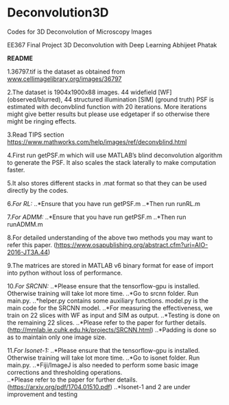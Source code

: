# Deconvolution3D
Codes for 3D Deconvolution of Microscopy Images

EE367 Final Project
3D Deconvolution with Deep Learning
Abhijeet Phatak

**README**

1.36797.tif is the dataset as obtained from www.cellimagelibrary.org/images/36797

2.The dataset is 1904x1900x88 images. 44 widefield [WF] (observed/blurred), 44 structured illumination [SIM] (ground truth)
PSF is estimated with deconvblind function with 20 iterations. More iterations might give better results but please use edgetaper if so otherwise there might be ringing effects. 

3.Read TIPS section https://www.mathworks.com/help/images/ref/deconvblind.html

4.First run getPSF.m which will use MATLAB’s blind deconvolution algorithm to generate the PSF. It also scales the stack laterally to make computation faster.

5.It also stores different stacks in .mat format so that they can be used directly by the codes.

6.*For RL:*
..*Ensure that you have run getPSF.m
..*Then run runRL.m

7.*For ADMM:*
..*Ensure that you have run getPSF.m
..*Then run runADMM.m

8.For detailed understanding of the above two methods you may want to refer this paper.
(https://www.osapublishing.org/abstract.cfm?uri=AIO-2016-JT3A.44)

9.The matrices are stored in MATLAB v6 binary format for ease of import into python without loss of performance.

10.*For SRCNN:*
..*Please ensure that the tensorflow-gpu is installed. Otherwise training will take lot more time.
..*Go to srcnn folder. Run main.py.
..*helper.py contains some auxiliary functions. model.py is the main code for the SRCNN model.
..*For measuring the effectiveness, we train on 22 slices with WF as input and SIM as output.
..*Testing is done on the remaining 22 slices.
..*Please refer to the paper for further details.(http://mmlab.ie.cuhk.edu.hk/projects/SRCNN.html)
..*Padding is done so as to maintain only one image size.

11.*For Isonet-1:*
..*Please ensure that the tensorflow-gpu is installed. Otherwise training will take lot more time.
..*Go to isonet folder. Run main.py.
..*Fiji/ImageJ is also needed to perform some basic image corrections and thresholding operations.  
..*Please refer to the paper for further details. (https://arxiv.org/pdf/1704.01510.pdf)
..*Isonet-1 and 2 are under improvement and testing
